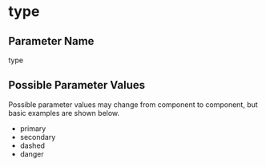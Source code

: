 # type

## Parameter Name

type

## Possible Parameter Values

Possible parameter values may change from component to component, but basic examples are shown below.

* primary
* secondary
* dashed
* danger

